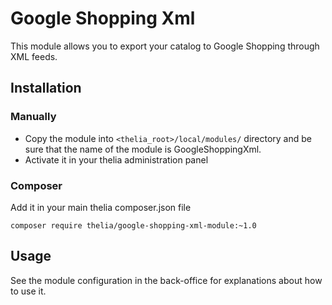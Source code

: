 # Google Shopping Xml

This module allows you to export your catalog to Google Shopping through XML feeds.

## Installation

### Manually

* Copy the module into ```<thelia_root>/local/modules/``` directory and be sure that the name of the module is GoogleShoppingXml.
* Activate it in your thelia administration panel

### Composer

Add it in your main thelia composer.json file

```
composer require thelia/google-shopping-xml-module:~1.0
```

## Usage

See the module configuration in the back-office for explanations about how to use it.
